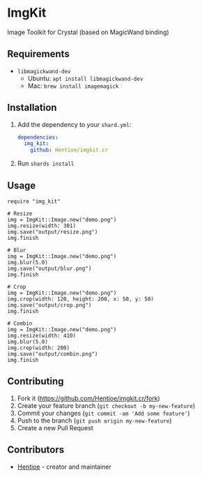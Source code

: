 # ImgKit

Image Toolkit for Crystal (based on MagicWand binding)

## Requirements

- `libmagickwand-dev`
  - Ubuntu: `apt install libmagickwand-dev`
  - Mac: `brew install imagemagick`

## Installation

1. Add the dependency to your `shard.yml`:

   ```yaml
   dependencies:
     img_kit:
       github: Hentioe/imgkit.cr
   ```

2. Run `shards install`

## Usage

```crystal
require "img_kit"

# Resize
img = ImgKit::Image.new("demo.png")
img.resize(width: 301)
img.save("output/resize.png")
img.finish

# Blur
img = ImgKit::Image.new("demo.png")
img.blur(5.0)
img.save("output/blur.png")
img.finish

# Crop
img = ImgKit::Image.new("demo.png")
img.crop(width: 120, height: 200, x: 50, y: 50)
img.save("output/crop.png")
img.finish

# Combin
img = ImgKit::Image.new("demo.png")
img.resize(width: 410)
img.blur(5.0)
img.crop(width: 200)
img.save("output/combin.png")
img.finish
```

## Contributing

1. Fork it (<https://github.com/Hentioe/imgkit.cr/fork>)
2. Create your feature branch (`git checkout -b my-new-feature`)
3. Commit your changes (`git commit -am 'Add some feature'`)
4. Push to the branch (`git push origin my-new-feature`)
5. Create a new Pull Request

## Contributors

- [Hentioe](https://github.com/Hentioe) - creator and maintainer
